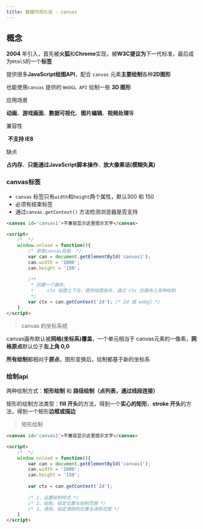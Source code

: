 ```yaml
---
title: 数据可视化话 - canvas
---
```




## 概念

**2004** 年引入，首先被**火狐**和**Chrome**实现，被**W3C提议为**下一代标准，最后成为`Html5`的一个**标签**

提供很多**JavaScript绘图API**，配合 `canvas` 元素**主要绘制**各种**2D图形**

也能使用`canvas` 提供的 `WebGL API` 绘制一些 **3D 图形**

应用场景

​	**动画**、**游戏画面**、**数据可视化**、**图片编辑**、**视频处理**等

兼容性

​	**不支持 IE8**

缺点

​     **占内存**、**只能通过JavaScript脚本操作**、**放大像素话(模糊失真)**

### canvas标签

-   `canvas` 标签只有`width`和`height`两个属性，默认300 和 150
-   必须有结束标签
-   通过`canvas.getContext()` 方法检测浏览器是否支持

```html
<canvas id='canvas1'>不兼容显示这里提示文字</canvas>

<script>
    /*  */
	window.onload = function(){
        /* 获取canvas容器  */
        var can = document.getElementById('canvas1');
        can.width = '1000';
        can.height = '150';
        
        /**
         * 创建一个画布, 
         *     ctx 绘图上下文，提供绘图指令，通过 ctx 在画布上各种绘制
         */
        var ctx = can.getContext('2d'); /* 2d 或 webgl */
    }
</script>
```

>   canvas 的坐标系统

canvas画布默认被**网格(坐标系)覆盖**，一个单元相当于 canvas元素的一像素，**网格原点**默认位于**左上角 0,0**

**所有绘制**都相对于**原点**，图形变换后，绘制都基于新的坐标系

### 绘制api

两种绘制方式：**矩形绘制** 和 **路径绘制（点列表，通过线段连接）**

矩形的绘制方法类型：**fill 开头**的方法，得到一个**实心的矩形**，**stroke 开头**的方法，得到一个矩形**边框或描边**

>   矩形绘制

```html
<canvas id='canvas1'>不兼容显示这里提示文字</canvas>

<script>
    /*  */
	window.onload = function(){
        var can = document.getElementById('canvas1');
        can.width = '1000';
        can.height = '150';
       
        var ctx = can.getContext('2d'); 
         
        /* 1、设置绘制样式 */
        /* 2、绘制，指定位置与绘制范围 */
        /* 3、清除，指定清除的位置与清除范围 */
    }
</script>
```



